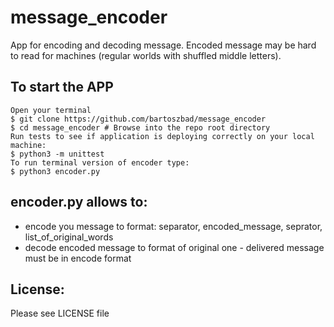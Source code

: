 # message_encoder
App for encoding and decoding message. Encoded message may be hard to read for machines (regular worlds with shuffled middle letters).

## To start the APP
    Open your terminal
    $ git clone https://github.com/bartoszbad/message_encoder
    $ cd message_encoder # Browse into the repo root directory
    Run tests to see if application is deploying correctly on your local machine:
    $ python3 -m unittest
    To run terminal version of encoder type:
    $ python3 encoder.py

## encoder.py allows to:
* encode you message to format: separator, encoded_message, seprator, list_of_original_words
* decode encoded message to format of original one - delivered message must be in encode format

## License:
Please see LICENSE file

